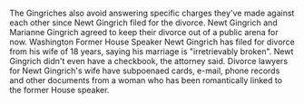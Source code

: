 The Gingriches also avoid answering specific charges they've made against each other since Newt Gingrich filed for the divorce.
Newt Gingrich and Marianne Gingrich agreed to keep their divorce out of a public arena for now.
Washington Former House Speaker Newt Gingrich has filed for divorce from his wife of 18 years, saying his marriage is "irretrievably broken".
Newt Gingrich didn't even have a checkbook, the attorney said.
Divorce lawyers for Newt Gingrich's wife have subpoenaed cards, e-mail, phone records and other documents from a woman who has been romantically linked to the former House speaker.
